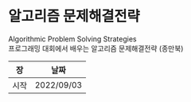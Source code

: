# 알고리즘 문제해결전략

Algorithmic Problem Solving Strategies  
프로그래밍 대회에서 배우는 알고리즘 문제해결전략 (종만북)  

| 장 | 날짜 |
|---|---|
|시작|2022/09/03|
